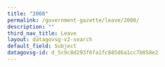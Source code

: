 ```yaml
---
title: "2008"
permalink: /government-gazette/leave/2008/
description: ""
third_nav_title: Leave
layout: datagovsg-v2-search
default_field: Subject
datagovsg-id: d_5c9c8d293f6fa1fc885d6a1cc7b058e2
---
```

